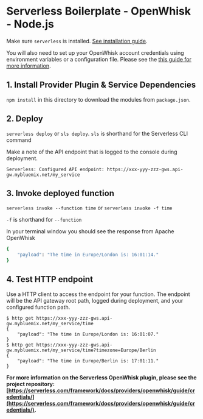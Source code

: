<!--
title: OpenWhisk Simple HTTP Endpoint example in NodeJS
description: This example demonstrates how to setup a simple HTTP GET endpoint.
layout: Doc
-->
# Serverless Boilerplate - OpenWhisk - Node.js

Make sure `serverless` is installed. [See installation guide](https://serverless.com/framework/docs/providers/openwhisk/guide/installation/).

You will also need to set up your OpenWhisk account credentials using environment variables or a configuration file. Please see the [this guide for more information](https://serverless.com/framework/docs/providers/openwhisk/guide/credentials/).

## 1. Install Provider Plugin & Service Dependencies
`npm install` in this directory to download the modules from `package.json`.

## 2. Deploy
`serverless deploy` or `sls deploy`. `sls` is shorthand for the Serverless CLI command

Make a note of the API endpoint that is logged to the console during deployment.

```
Serverless: Configured API endpoint: https://xxx-yyy-zzz-gws.api-gw.mybluemix.net/my_service
```

## 3. Invoke deployed function
`serverless invoke --function time` or `serverless invoke -f time`

`-f` is shorthand for `--function`

In your terminal window you should see the response from Apache OpenWhisk

```bash
{
    "payload": "The time in Europe/London is: 16:01:14."
}
```

## 4. Test HTTP endpoint

Use a HTTP client to access the endpoint for your function. The endpoint will
be the API gateway root path, logged during deployment, and your configured
function path.

```
$ http get https://xxx-yyy-zzz-gws.api-gw.mybluemix.net/my_service/time
{
    "payload": "The time in Europe/London is: 16:01:07."
}
$ http get https://xxx-yyy-zzz-gws.api-gw.mybluemix.net/my_service/time?timezone=Europe/Berlin
{
    "payload": "The time in Europe/Berlin is: 17:01:11."
}
```

**For more information on the Serverless OpenWhisk plugin, please see the project repository: [https://serverless.com/framework/docs/providers/openwhisk/guide/credentials/](https://serverless.com/framework/docs/providers/openwhisk/guide/credentials/).**
